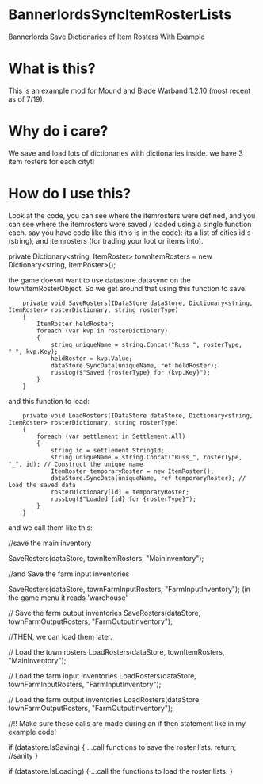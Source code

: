 # BannerlordsSyncItemRosterLists
Bannerlords Save Dictionaries of Item Rosters With Example

# What is this?
This is an example mod for Mound and Blade Warband 1.2.10 (most recent as of 7/19). 

# Why do i care?
We save and load lots of dictionaries with dictionaries inside. we have 3 item rosters for each cityt!

# How do I use this?
Look at the code, you can see where the itemrosters were defined, and you can see where the itemrosters were saved / loaded using a single function each.
say you have code like this (this is in the code):
its a list of cities id's (string), and itemrosters (for trading your loot or items into).

private Dictionary<string, ItemRoster> townItemRosters = new Dictionary<string, ItemRoster>();

the game doesnt want to use datastore.datasync on the townItemRosterObject.
So we get around that using this function to save:

        private void SaveRosters(IDataStore dataStore, Dictionary<string, ItemRoster> rosterDictionary, string rosterType)
        {
            ItemRoster heldRoster;
            foreach (var kvp in rosterDictionary)
            {
                string uniqueName = string.Concat("Russ_", rosterType, "_", kvp.Key);
                heldRoster = kvp.Value;
                dataStore.SyncData(uniqueName, ref heldRoster);
                russLog($"Saved {rosterType} for {kvp.Key}");
            }
        }

and this function to load:

        private void LoadRosters(IDataStore dataStore, Dictionary<string, ItemRoster> rosterDictionary, string rosterType)
        {
            foreach (var settlement in Settlement.All)
            {
                string id = settlement.StringId;
                string uniqueName = string.Concat("Russ_", rosterType, "_", id); // Construct the unique name
                ItemRoster temporaryRoster = new ItemRoster();
                dataStore.SyncData(uniqueName, ref temporaryRoster); // Load the saved data
                rosterDictionary[id] = temporaryRoster;
                russLog($"Loaded {id} for {rosterType}");
            }
        }

and we call them like this:

//save the main inventory

SaveRosters(dataStore, townItemRosters, "MainInventory");

//and Save the farm input inventories
 
SaveRosters(dataStore, townFarmInputRosters, "FarmInputInventory"); (in the game menu it reads 'warehouse'

 // Save the farm output inventories
 SaveRosters(dataStore, townFarmOutputRosters, "FarmOutputInventory");

 //THEN, we can load them later.

  // Load the town rosters
 LoadRosters(dataStore, townItemRosters, "MainInventory");

 // Load the farm input inventories
 LoadRosters(dataStore, townFarmInputRosters, "FarmInputInventory");

 // Load the farm output inventories
 LoadRosters(dataStore, townFarmOutputRosters, "FarmOutputInventory");

 //!! Make sure these calls are made during an if then statement like in my example code!

 if (datastore.IsSaving)
 {
 ...call functions to save the roster lists.
return; //sanity
}

if (datastore.IsLoading)
{
...call the functions to load the roster lists.
}



        

